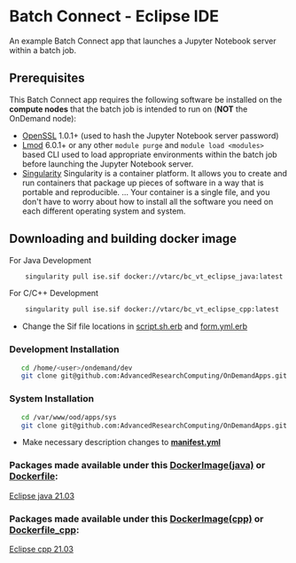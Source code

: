 # Batch Connect - Eclipse IDE

An example Batch Connect app that launches a Jupyter Notebook server within a
batch job.

## Prerequisites

This Batch Connect app requires the following software be installed on the
**compute nodes** that the batch job is intended to run on (**NOT** the
OnDemand node):

- [OpenSSL](https://www.openssl.org/) 1.0.1+ (used to hash the Jupyter Notebook
  server password)
- [Lmod](https://www.tacc.utexas.edu/research-development/tacc-projects/lmod)
  6.0.1+ or any other `module purge` and `module load <modules>` based CLI
  used to load appropriate environments within the batch job before launching
  the Jupyter Notebook server.
- [Singularity](https://sylabs.io/guides/3.0/user-guide/installation.html) Singularity is a container platform. It allows you to create and run containers that package up pieces of software in a way that is portable and reproducible. ... Your container is a single file, and you don't have to worry about how to install all the software you need on each different operating system and system.

## Downloading and building docker image
For Java Development
``` sh 
    singularity pull ise.sif docker://vtarc/bc_vt_eclipse_java:latest
```

For C/C++ Development
``` sh 
    singularity pull ise.sif docker://vtarc/bc_vt_eclipse_cpp:latest
```

- Change the Sif file locations in [script.sh.erb](./template/script.sh.erb#L23) and [form.yml.erb](./form.yml.erb#L65)


### Development Installation

```bash
   cd /home/<user>/ondemand/dev
   git clone git@github.com:AdvancedResearchComputing/OnDemandApps.git
```

### System Installation
```bash
   cd /var/www/ood/apps/sys
   git clone git@github.com:AdvancedResearchComputing/OnDemandApps.git
```

- Make necessary description changes to **[manifest.yml](./manifest.yml)**

### Packages made available under this [DockerImage(java)](https://hub.docker.com/repository/docker/vtarc/bc_vt_eclipse_java) or [Dockerfile](./DockerFiles/Dockerfile_java):


 [Eclipse java 21.03](https://www.eclipse.org/downloads/download.php?file=/technology/epp/downloads/release/2021-03/R/eclipse-java-2021-03-R-linux-gtk-x86_64.tar.gz)



### Packages made available under this [DockerImage(cpp)](https://hub.docker.com/repository/docker/vtarc/bc_vt_eclipse_cpp) or [Dockerfile_cpp](./DockerFiles/Dockerfile_cpp):

[Eclipse cpp 21.03](https://www.eclipse.org/downloads/download.php?file=/technology/epp/downloads/release/2021-03/R/eclipse-cpp-2021-03-R-linux-gtk-x86_64.tar.gz)

